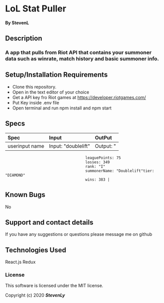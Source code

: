  # LoL Stat Puller



#### By StevenL 

## Description

### A app that pulls from Riot API that contains your summoner data such as winrate, match history and basic summoner info.

## Setup/Installation Requirements

* Clone this repository.
* Open in the text editor of your choice
* Get a API key fro Riot games at https://developer.riotgames.com/
* Put Key inside .env file
* Open terminal and run npm install and npm start



## Specs
| Spec | Input | OutPut |
|:----------- | :-----------------| :---------------------|
| userinput name | Input: "doublelift" | Output:  " 
                                        leaguePoints: 75
                                        losses: 349
                                        rank: "I"
                                        summonerName: "Doublelift"tier: "DIAMOND"
                                        wins: 383 |




## Known Bugs

No

## Support and contact details

If you have any suggestions or questions please message me on github

## Technologies Used

React.js
Redux

### License

This software is licensed under the MIT license.

Copyright (c) 2020 **_StevenLy_**